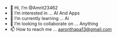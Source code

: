 - 👋 Hi, I’m @Amrit23462
- 👀 I’m interested in ... AI And Apps
- 🌱 I’m currently learning ... Ai
- 💞️ I’m looking to collaborate on ... Anything
- 📫 How to reach me ... aaronthapa13@gmail.com

<!---
Amrit23462/Amrit23462 is a ✨ special ✨ repository because its `README.md` (this file) appears on your GitHub profile.
You can click the Preview link to take a look at your changes.
--->
